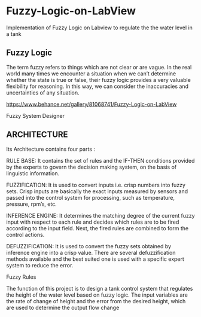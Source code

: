 # Fuzzy-Logic-on-LabView
Implementation of Fuzzy Logic on Labview to regulate the the water level in a tank

## Fuzzy Logic 
The term fuzzy refers to things which are not clear or are vague. In the real world many times we encounter a situation when we can’t determine whether the state is true or false, their fuzzy logic provides a very valuable flexibility for reasoning. In this way, we can consider the inaccuracies and uncertainties of any situation.

https://www.behance.net/gallery/81068741/Fuzzy-Logic-on-LabView

Fuzzy System Designer

## ARCHITECTURE
Its Architecture contains four parts :


RULE BASE: It contains the set of rules and the IF-THEN conditions provided by the experts to govern the decision making system, on the basis of linguistic information.

FUZZIFICATION: It is used to convert inputs i.e. crisp numbers into fuzzy sets. Crisp inputs are basically the exact inputs measured by sensors and passed into the control system for processing, such as temperature, pressure, rpm’s, etc.

INFERENCE ENGINE: It determines the matching degree of the current fuzzy input with respect to each rule and decides which rules are to be fired according to the input field. Next, the fired rules are combined to form the control actions.

DEFUZZIFICATION: It is used to convert the fuzzy sets obtained by inference engine into a crisp value. There are several defuzzification methods available and the best suited one is used with a specific expert system to reduce the error.

Fuzzy Rules

The function of this project is to design a tank control system that regulates the height of the water level based on fuzzy logic. 
The input variables are the rate of change of height and the error from the desired height,
which are used to determine the output flow change
